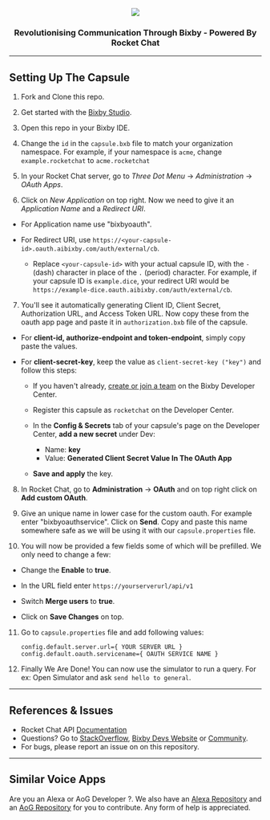 <p align="center">
  <img  src="https://user-images.githubusercontent.com/41849970/83053891-19082680-a06f-11ea-9dd0-fe9130052089.png">
</p>

<h3 align="center">
  Revolutionising Communication Through Bixby - Powered By Rocket Chat
</h3>

---

## Setting Up The Capsule

1. Fork and Clone this repo.

2. Get started with the [Bixby Studio](https://bixbydevelopers.com/dev/docs/dev-guide/developers/ide).

3. Open this repo in your Bixby IDE.

4. Change the `id` in the `capsule.bxb` file to match your organization namespace. For example, if your namespace is `acme`, change `example.rocketchat` to `acme.rocketchat`

5. In your Rocket Chat server, go to *Three Dot Menu* -> *Administration* -> *OAuth Apps*.

6. Click on *New Application* on top right. Now we need to give it an *Application Name* and a *Redirect URI*.

+ For Application name use "bixbyoauth".

+ For Redirect URI, use `https://<your-capsule-id>.oauth.aibixby.com/auth/external/cb`. 

  + Replace `<your-capsule-id>` with your actual capsule ID, with the `-`(dash) character in place of the `.` (period) character. For example, if your capsule ID is `example.dice`, your redirect URI would be `https://example-dice.oauth.aibixby.com/auth/external/cb`.
  
7. You'll see it automatically generating Client ID, Client Secret, Authorization URL, and Access Token URL. Now copy these from the oauth app page and paste it in `authorization.bxb` file of the capsule.

+ For **client-id, authorize-endpoint and token-endpoint**, simply copy paste the values.

+ For **client-secret-key**, keep the value as `client-secret-key ("key")` and follow this steps:

  + If you haven't already, [create or join a team](https://bixbydevelopers.com/dev/docs/dev-guide/developers/managing-caps.managing-your-team#create-or-join-a-team) on the Bixby Developer Center.

  + Register this capsule as `rocketchat` on the Developer Center.
  
  + In the **Config & Secrets** tab of your capsule's page on the Developer Center, **add a new secret** under Dev:

    + Name: **key** 
    + Value: **Generated Client Secret Value In The OAuth App**
    
  + **Save and apply** the key.
    
8. In Rocket Chat, go to **Administration** -> **OAuth** and on top right click on **Add custom OAuth**.

9. Give an unique name in lower case for the custom oauth. For example enter "bixbyoauthservice". Click on **Send**. Copy and paste this name somewhere safe as we will be using it with our `capsule.properties` file.

10. You will now be provided a few fields some of which will be prefilled. We only need to change a few:

  + Change the **Enable** to **true**.
  
  + In the URL field enter `https://yourserverurl/api/v1` 
  
  + Switch **Merge users** to **true**.

  + Click on **Save Changes** on top.
  
11. Go to `capsule.properties` file and add following values:

    ```
    config.default.server.url={ YOUR SERVER URL }
    config.default.oauth.servicename={ OAUTH SERVICE NAME }
    ```
    
12. Finally We Are Done! You can now use the simulator to run a query. For ex: Open Simulator and ask `send hello to general`.

---

## References & Issues
+ Rocket Chat API [Documentation](https://rocket.chat/docs/developer-guides/rest-api/)
+ Questions? Go to [StackOverflow](https://stackoverflow.com/questions/tagged/bixby), [Bixby Devs Website](https://bixbydevelopers.com/) or [Community](https://support.bixbydevelopers.com/hc/en-us/community/topics).
+ For bugs, please report an issue on on this repository.

---

## Similar Voice Apps

Are you an Alexa or AoG Developer ?. We also have an [Alexa Repository](https://github.com/RocketChat/alexa-rocketchat) and an [AoG Repository](https://github.com/RocketChat/google-action-rocketchat) for you to contribute. Any form of help is appreciated.
